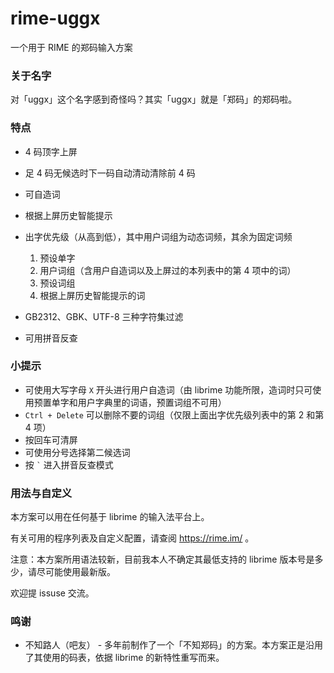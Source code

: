 # rime-uggx
一个用于 RIME 的郑码输入方案

### 关于名字
对「uggx」这个名字感到奇怪吗？其实「uggx」就是「郑码」的郑码啦。

### 特点
+ 4 码顶字上屏
+ 足 4 码无候选时下一码自动清动清除前 4 码
+ 可自造词
+ 根据上屏历史智能提示
+ 出字优先级（从高到低），其中用户词组为动态词频，其余为固定词频

    1. 预设单字
    2. 用户词组（含用户自造词以及上屏过的本列表中的第 4 项中的词）
    3. 预设词组
    4. 根据上屏历史智能提示的词

+ GB2312、GBK、UTF-8 三种字符集过滤
+ 可用拼音反查

### 小提示
+ 可使用大写字母 `X` 开头进行用户自造词（由 librime 功能所限，造词时只可使用预置单字和用户字典里的词语，预置词组不可用）
+ `Ctrl + Delete` 可以删除不要的词组（仅限上面出字优先级列表中的第 2 和第 4 项）
+ 按回车可清屏
+ 可使用分号选择第二候选词
+ 按 `` ` `` 进入拼音反查模式

### 用法与自定义
本方案可以用在任何基于 librime 的输入法平台上。

有关可用的程序列表及自定义配置，请查阅 https://rime.im/ 。

注意：本方案所用语法较新，目前我本人不确定其最低支持的 librime 版本号是多少，请尽可能使用最新版。

欢迎提 issuse 交流。

### 鸣谢
+ 不知路人（吧友） - 多年前制作了一个「不知郑码」的方案。本方案正是沿用了其使用的码表，依据 librime 的新特性重写而来。
